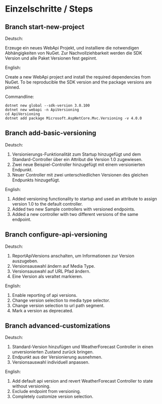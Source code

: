 # Einzelschritte / Steps

## Branch start-new-project

Deutsch:

Erzeuge ein neues WebApi Projekt, und installiere die notwendigen Abhängigkeiten von NuGet. Zur Nachvollziehbarkeit werden die SDK Version und alle Paket Versionen fest gepinnt.

English:

Create a new WebApi project and install the required dependencies from NuGet. To be reproducible the SDK version and the package versions are pinned.

Commandline:

```shell
dotnet new global --sdk-version 3.0.100
dotnet new webapi -n ApiVersioning
cd ApiVersioning
dotnet add package Microsoft.AspNetCore.Mvc.Versioning -v 4.0.0
```

## Branch add-basic-versioning

Deutsch:

1. Versionierungs-Funktionalität zum Startup hinzugefügt und dem Standard-Controller über ein Attribut die Version 1.0 zugewiesen.
2. Zwei neue Beispiel-Controller hinzugefügt mit einem versionierten Endpunkt. 
3. Neuer Controller mit zwei unterschiedlichen Versionen des gleichen Endpunkts hinzugefügt.

English:

1. Added versioning functionality to startup and used an attribute to assign version 1.0 to the default controller.
2. Added two new Sample controllers with versioned endpoints.
3. Added a new controller with two different versions of the same endpoint.

## Branch configure-api-versioning

Deutsch:

1. ReportApiVersions anschalten, um Informationen zur Version auszugeben. 
2. Versionsauswahl ändern auf Media Type.
3. Versionsauswahl auf URL Pfad ändern.
4. Eine Version als veraltet markieren.

English:

1. Enable reporting of api versions.
2. Change version selection to media type selector.
3. Change version selection to url path segment.
4. Mark a version as deprecated.

## Branch advanced-customizations

Deutsch:

1. Standard-Version hinzufügen und WeatherForecast Controller in einen unversionierten Zustand zurück bringen.
2. Endpunkt aus der Versionierung ausnehmen.
3. Versionsauswahl individuell anpassen.

English:

1. Add default api version and revert WeatherForecast Controller to state without versioning.
2. Exclude endpoint from versioning.
3. Completely customize version selection.
